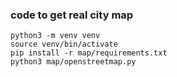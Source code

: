 ### code to get real city map

```
python3 -m venv venv
source venv/bin/activate
pip install -r map/requirements.txt
python3 map/openstreetmap.py
```